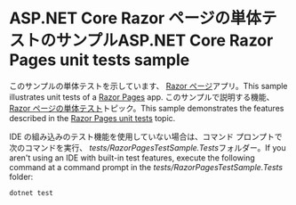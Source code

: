 # <a name="aspnet-core-razor-pages-unit-tests-sample"></a><span data-ttu-id="b8e65-101">ASP.NET Core Razor ページの単体テストのサンプル</span><span class="sxs-lookup"><span data-stu-id="b8e65-101">ASP.NET Core Razor Pages unit tests sample</span></span>

<span data-ttu-id="b8e65-102">このサンプルの単体テストを示しています、 [Razor ページ](https://docs.microsoft.com/aspnet/core/mvc/razor-pages)アプリ。</span><span class="sxs-lookup"><span data-stu-id="b8e65-102">This sample illustrates unit tests of a [Razor Pages](https://docs.microsoft.com/aspnet/core/mvc/razor-pages) app.</span></span> <span data-ttu-id="b8e65-103">このサンプルで説明する機能、 [Razor ページの単体テスト](https://docs.microsoft.com/aspnet/core/test/razor-pages-tests)トピック。</span><span class="sxs-lookup"><span data-stu-id="b8e65-103">This sample demonstrates the features described in the [Razor Pages unit tests](https://docs.microsoft.com/aspnet/core/test/razor-pages-tests) topic.</span></span>

<span data-ttu-id="b8e65-104">IDE の組み込みのテスト機能を使用していない場合は、コマンド プロンプトで次のコマンドを実行、 *tests/RazorPagesTestSample.Tests*フォルダー。</span><span class="sxs-lookup"><span data-stu-id="b8e65-104">If you aren't using an IDE with built-in test features, execute the following command at a command prompt in the *tests/RazorPagesTestSample.Tests* folder:</span></span>

```console
dotnet test
```
